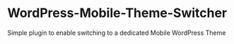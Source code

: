 # WordPress-Mobile-Theme-Switcher
Simple plugin to enable switching to a dedicated Mobile WordPress Theme
